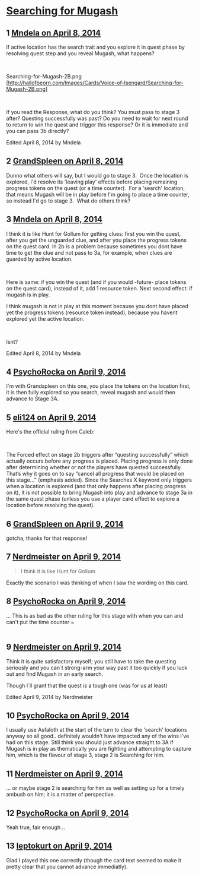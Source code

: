 # [Searching for Mugash](https://community.fantasyflightgames.com/topic/103439-searching-for-mugash/)

## 1 [Mndela on April 8, 2014](https://community.fantasyflightgames.com/topic/103439-searching-for-mugash/?do=findComment&comment=1042071)

If active location has the search trait and you explore it in quest phase by resolving quest step and you reveal Mugash, what happens?

 

Searching-for-Mugash-2B.png [http://hallofbeorn.com/Images/Cards/Voice-of-Isengard/Searching-for-Mugash-2B.png]

 

If you read the Response, what do you think? You must pass to stage 3 after? Questing successfully was past? Do you need to wait for next round to return to win the quest and trigger this response? Or it is immediate and you can pass 3b directly?

Edited April 8, 2014 by Mndela

## 2 [GrandSpleen on April 8, 2014](https://community.fantasyflightgames.com/topic/103439-searching-for-mugash/?do=findComment&comment=1042093)

Dunno what others will say, but I would go to stage 3.  Once the location is explored, I'd resolve its 'leaving play' effects before placing remaining progress tokens on the quest (or a time counter).  For a 'search' location, that means Mugash will be in play before I'm going to place a time counter, so instead I'd go to stage 3.  What do others think?

## 3 [Mndela on April 8, 2014](https://community.fantasyflightgames.com/topic/103439-searching-for-mugash/?do=findComment&comment=1042256)

I think it is like Hunt for Gollum for getting clues: first you win the quest, after you get the unguarded clue, and after you place the progress tokens on the quest card. In 2b is a problem because sometimes you dont have time to get the clue and not pass to 3a, for example, when clues are guarded by active location.

 

Here is same: if you win the quest (and if you would -future- place tokens on the quest card), instead of it, add 1 resource token. Next second effect: if mugash is in play.

I think mugash is not in play at this moment because you dont have placed yet the progress tokens (resource token instead), because you havent explored yet the active location.

 

Isnt?

Edited April 8, 2014 by Mndela

## 4 [PsychoRocka on April 9, 2014](https://community.fantasyflightgames.com/topic/103439-searching-for-mugash/?do=findComment&comment=1042656)

I'm with Grandspleen on this one, you place the tokens on the location first, it is then fully explored so you search, reveal mugash and would then advance to Stage 3A.

## 5 [eli124 on April 9, 2014](https://community.fantasyflightgames.com/topic/103439-searching-for-mugash/?do=findComment&comment=1042772)

Here's the official ruling from Caleb: 

 

The Forced effect on stage 2b triggers after “questing successfully” which actually occurs before any progress is placed. Placing progress is only done after determining whether or not the players have quested successfully. That’s why it goes on to say “cancel all progress that would be placed on this stage…” (emphasis added). Since the Searches X keyword only triggers when a location is explored (and that only happens after placing progress on it), it is not possible to bring Mugash into play and advance to stage 3a in the same quest phase (unless you use a player card effect to explore a location before resolving the quest).

## 6 [GrandSpleen on April 9, 2014](https://community.fantasyflightgames.com/topic/103439-searching-for-mugash/?do=findComment&comment=1042862)

gotcha, thanks for that response!

## 7 [Nerdmeister on April 9, 2014](https://community.fantasyflightgames.com/topic/103439-searching-for-mugash/?do=findComment&comment=1042892)

> I think it is like Hunt for Gollum

Exactly the scenario I was thinking of when I saw the wording on this card.

## 8 [PsychoRocka on April 9, 2014](https://community.fantasyflightgames.com/topic/103439-searching-for-mugash/?do=findComment&comment=1042894)

... This is as bad as the other ruling for this stage with when you can and can't put the time counter =\
 

## 9 [Nerdmeister on April 9, 2014](https://community.fantasyflightgames.com/topic/103439-searching-for-mugash/?do=findComment&comment=1042896)

Think it is quite satisfactory myself; you still have to take the questing seriously and you can´t strong-arm your way past it too quickly if you luck out and find Mugash in an early search.

Though I´ll grant that the quest is a tough one (was for us at least)

Edited April 9, 2014 by Nerdmeister

## 10 [PsychoRocka on April 9, 2014](https://community.fantasyflightgames.com/topic/103439-searching-for-mugash/?do=findComment&comment=1042903)

I usually use Asfaloth at the start of the turn to clear the 'search' locations anyway so all good.. definitely wouldn't have impacted any of the wins I've had on this stage. Still think you should just advance straight to 3A if Mugash is in play as thematically you are fighting and attempting to capture him, which is the flavour of stage 3, stage 2 is Searching for him.

## 11 [Nerdmeister on April 9, 2014](https://community.fantasyflightgames.com/topic/103439-searching-for-mugash/?do=findComment&comment=1042926)

... or maybe stage 2 is searching for him as well as setting up for a timely ambush on him; it is a matter of perspective.

## 12 [PsychoRocka on April 9, 2014](https://community.fantasyflightgames.com/topic/103439-searching-for-mugash/?do=findComment&comment=1042979)

Yeah true, fair enough ..

## 13 [leptokurt on April 9, 2014](https://community.fantasyflightgames.com/topic/103439-searching-for-mugash/?do=findComment&comment=1043699)

Glad I played this one correctly (though the card text seemed to make it pretty clear that you cannot advance immediatly).

